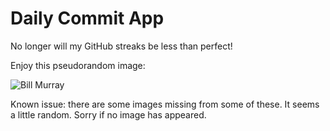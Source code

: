 Daily Commit App
================
No longer will my GitHub streaks be less than perfect!

Enjoy this pseudorandom image:

![Bill Murray](http://www.fillmurray.com/400/400 "Bill Murray")

Known issue: there are some images missing from some of these. It seems a little random. Sorry if no image has appeared.